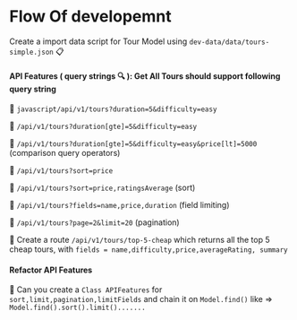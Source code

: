 # Flow Of developemnt

Create a import data script for Tour Model using `dev-data/data/tours-simple.json` :clipboard:

#### API Features ( query strings :mag: ): Get All Tours should support following query string

:rocket: `javascript/api/v1/tours?duration=5&difficulty=easy`

:rocket: `/api/v1/tours?duration[gte]=5&difficulty=easy`

:rocket: `/api/v1/tours?duration[gte]=5&difficulty=easy&price[lt]=5000` (comparison query operators)

:rocket: `/api/v1/tours?sort=price`

:rocket: `/api/v1/tours?sort=price,ratingsAverage` (sort)

:rocket: `/api/v1/tours?fields=name,price,duration` (field limiting)

:rocket: `/api/v1/tours?page=2&limit=20` (pagination)

:rocket: Create a route `/api/v1/tours/top-5-cheap` which returns all the top 5 cheap tours, with `fields = name,difficulty,price,averageRating, summary`

#### Refactor API Features

:rocket: Can you create a `Class APIFeatures` for `sort,limit,pagination,limitFields` and chain it on `Model.find()` like => `Model.find().sort().limit().......`
